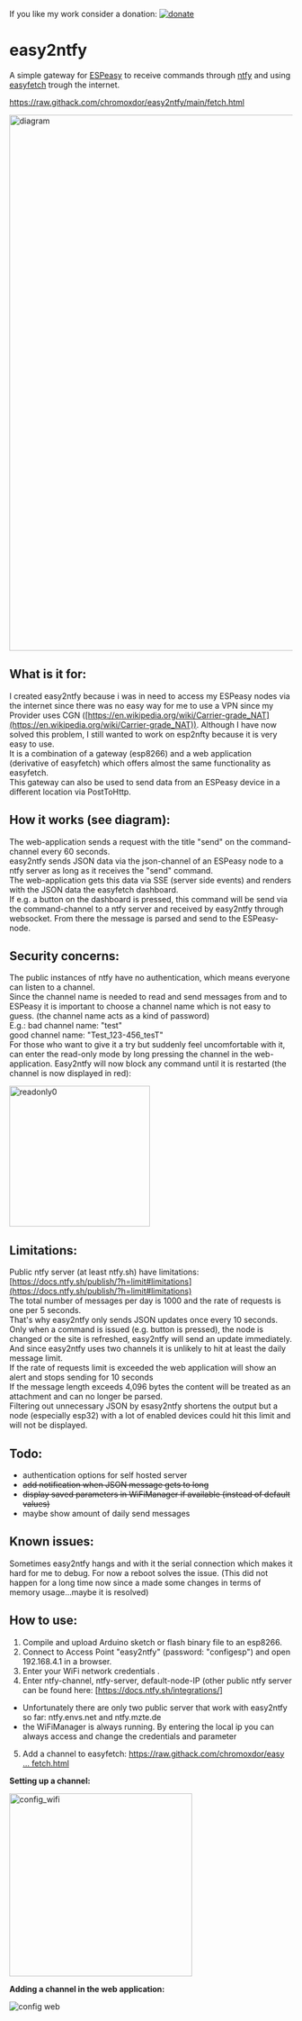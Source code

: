 If you like my work consider a donation: [![donate](https://img.shields.io/badge/donate-ko--fi-orange)](https://ko-fi.com/chromoxdor)

# easy2ntfy

A simple gateway for [ESPeasy](https://github.com/letscontrolit/ESPEasy) to receive commands through [ntfy](https://ntfy.sh/) and using [easyfetch](https://github.com/chromoxdor/easyfetch) trough the internet.

https://raw.githack.com/chromoxdor/easy2ntfy/main/fetch.html



<img width="952" alt="diagram" src="https://user-images.githubusercontent.com/33860956/224155251-bb047688-a6d8-4dc8-9ce0-833650998d95.png">


## **What is it for:**

I created easy2ntfy because i was in need to access my ESPeasy nodes via the internet since there was no easy way for me to use a VPN since my Provider uses CGN ([https://en.wikipedia.org/wiki/Carrier-grade_NAT](https://en.wikipedia.org/wiki/Carrier-grade_NAT)). Although I have now solved this problem, I still wanted to work on esp2nfty because it is very easy to use.  
It is a combination of a gateway (esp8266) and a web application (derivative of easyfetch) which offers almost the same functionality as easyfetch.  
This gateway can also be used to send data from an ESPeasy device in a different location via PostToHttp.  

## **How it works (see diagram):**

The web-application sends a request with the title "send" on the command-channel every 60 seconds.  
easy2ntfy sends JSON data via the json-channel of an ESPeasy node to a ntfy server as long as it receives the "send" command.  
The web-application gets this data via SSE (server side events) and renders with the JSON data the easyfetch dashboard.  
If e.g. a button on the dashboard is pressed, this command will be send via the command-channel to a ntfy server and received by easy2ntfy through  
websocket. From there the message is parsed and send to the ESPeasy-node.  
 

## **Security concerns:**

The public instances of ntfy have no authentication, which means everyone can listen to a channel.  
Since the channel name is needed to read and send messages from and to ESPeasy it is important to choose a channel name which is not easy to guess. (the channel name acts as a kind of password)  
E.g.: bad channel name: "test"  
good channel name: "Test_123-456_tesT"  
For those who want to give it a try but suddenly feel uncomfortable with it, can enter the read-only mode by long pressing the channel in the web-application. Easy2ntfy will now block any command until it is restarted (the channel is now displayed in red):

<img width="250" alt="readonly0" src="https://user-images.githubusercontent.com/33860956/224155545-500d587c-1db5-42c7-95f4-aa1cc09ec0d2.png">


## **Limitations:**

Public ntfy server (at least ntfy.sh) have limitations: [https://docs.ntfy.sh/publish/?h=limit#limitations](https://docs.ntfy.sh/publish/?h=limit#limitations)  
The total number of messages per day is 1000 and the rate of requests is one per 5 seconds.  
That's why easy2ntfy only sends JSON updates once every 10 seconds.  
Only when a command is issued (e.g. button is pressed), the node is changed or the site is refreshed, easy2ntfy will send an update immediately.  
And since easy2ntfy uses two channels it is unlikely to hit at least the daily message limit.  
If the rate of requests limit is exceeded the web application will show an alert and stops sending for 10 seconds  
If the message length exceeds 4,096 bytes the content will be treated as an attachment and can no longer be parsed.  
Filtering out unnecessary JSON by esasy2ntfy shortens the output but a node (especially esp32) with a lot of enabled devices could hit this limit and will not be displayed.  
  
  
## **Todo:**


- authentication options for self hosted server  
- ~~add notification when JSON message gets to long~~  
- ~~display saved parameters in WiFiManager if available (instead of default values)~~
- maybe show amount of daily send messages  
  
  

## **Known issues:**

  
Sometimes easy2ntfy hangs and with it the serial connection which makes it hard for me to debug. For now a reboot solves the issue. 
(This did not happen for a long time now since a made some changes in terms of memory usage...maybe it is resolved)


## **How to use:**

1. Compile and upload Arduino sketch or flash binary file to an esp8266.  
2. Connect to Access Point "easy2ntfy" (password: "configesp") and open 192.168.4.1 in a browser.  
3. Enter your WiFi network credentials .  
4. Enter ntfy-channel, ntfy-server, default-node-IP (other public ntfy server can be found here: [https://docs.ntfy.sh/integrations/] 
 - Unfortunately there are only two public server that work with easy2ntfy so far: ntfy.envs.net	and ntfy.mzte.de
 - the WiFiManager is always running. By entering the local ip you can always access and change the credentials and parameter
5. Add a channel to easyfetch: [https://raw.githack.com/chromoxdor/easy ... fetch.html](https://raw.githack.com/chromoxdor/easy2ntfy/main/fetch.html)  
  
**Setting up a channel:**


<img width="325" alt="config_wifi" src="https://user-images.githubusercontent.com/33860956/224155821-10224a8e-aa1e-441b-b980-1a5fa1b5f7a3.png">

**Adding a channel in the web application:**

![config web](https://user-images.githubusercontent.com/33860956/224155843-41506f23-23c0-45be-bc61-223ff99cbbe0.gif)



